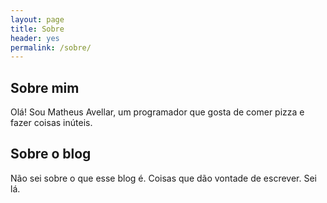 ```yaml
---
layout: page
title: Sobre
header: yes
permalink: /sobre/
---
```

## Sobre mim

Olá! Sou Matheus Avellar, um programador que gosta de comer pizza e fazer coisas
inúteis.

## Sobre o blog

Não sei sobre o que esse blog é. Coisas que dão vontade de escrever. Sei lá.
